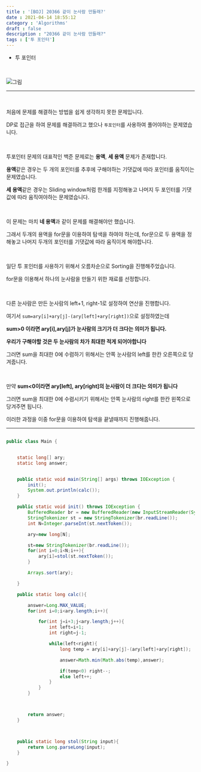 ```yaml
---
title : '[BOJ] 20366 같이 눈사람 만들래?'
date : 2021-04-14 18:55:12
category : 'Algorithms'
draft : false
description : "20366 같이 눈사람 만들래?"
tags : ['투 포인터']
---
```


* 투 포인터


<br/>

![그림](https://user-images.githubusercontent.com/57346393/114691773-fa785000-9d52-11eb-957e-73b98b0e8a24.png)

---

<br/>

처음에 문제를 해결하는 방법을 쉽게 생각하지 못한 문제입니다.

DP로 접근을 하여 문제를 해결하려고 했으나 `투포인터`를 사용하여 풀어야하는 문제였습니다.

<br/>

투포인터 문제의 대표적인 백준 문제로는 **용액**, **세 용액** 문제가 존재합니다.

**용액**같은 경우는 두 개의 포인터를 추후에 구해야하는 기댓값에 따라 포인터를 움직이는 문제였습니다.

**세 용액**같은 경우는 Sliding window처럼 한개를 지정해놓고 나머지 두 포인터를 기댓값에 따라 움직여야하는 문제였습니다.

<br/>

이 문제는 마치 **네 용액**과 같이 문제를 해결해야만 했습니다.

그래서 두개의 용액을 for문을 이용하여 탐색을 하여야 하는데, for문으로 두 용액을 정해놓고 나머지 두개의 포인터를 기댓값에 따라 움직이게 해야합니다.


<br/>


일단 투 포인터를 사용하기 위해서 오름차순으로 Sorting을 진행해주었습니다.

for문을 이용해서 하나의 눈사람을 만들기 위한 재료를 선정합니다. 

<br/>

다른 눈사람은 만든 눈사람의 left+1, right-1로 설정하여 연산을 진행합니다.

여기서 `sum=ary[i]+ary[j]-(ary[left]+ary[right])`으로 설정하였는데

**sum>0 이라면 ary[i],ary[j]가 눈사람의 크기가 더 크다는 의미가 됩니다.**

**우리가 구해야할 것은 두 눈사람의 차가 최대한 적게 되어야합니다**

그러면 sum을 최대한 0에 수렴하기 위해서는 안쪽 눈사람의 left를 한칸 오른쪽으로 당겨줍니다.

<br/>

만약 **sum<0이라면 ary[left], ary[right]의 눈사람이 더 크다는 의미가 됩니다**

그러면 sum을 최대한 0에 수렴시키기 위해서는 안쪽 눈사람의 right를 한칸 왼쪽으로 당겨주면 됩니다.

이러한 과정을 이중 for문을 이용하여 탐색을 끝낼때까지 진행해줍니다.



---

```java

public class Main {


    static long[] ary;
    static long answer;


    public static void main(String[] args) throws IOException {
        init();
        System.out.println(calc());
    }

    public static void init() throws IOException {
        BufferedReader br = new BufferedReader(new InputStreamReader(System.in));
        StringTokenizer st = new StringTokenizer(br.readLine());
        int N=Integer.parseInt(st.nextToken());

        ary=new long[N];

        st=new StringTokenizer(br.readLine());
        for(int i=0;i<N;i++){
            ary[i]=stol(st.nextToken());
        }

        Arrays.sort(ary);

    }

    public static long calc(){

        answer=Long.MAX_VALUE;
        for(int i=0;i<ary.length;i++){

            for(int j=i+3;j<ary.length;j++){
                int left=i+1;
                int right=j-1;

                while(left<right){
                    long temp = ary[i]+ary[j]-(ary[left]+ary[right]);

                    answer=Math.min(Math.abs(temp),answer);

                    if(temp<0) right--;
                    else left++;
                }
            }
        }



        return answer;
    }



    public static long stol(String input){
        return Long.parseLong(input);
    }

}


```